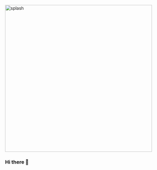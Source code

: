 <img src="https://github.com/itsadarshms/itsadarshms/assets/20404042/0d112ed9-b5a6-47b5-9a94-bef9e312f171" alt="splash" height="480" width="auto"></img>

### Hi there 👋

<!--
**itsadarshms/itsadarshms** is a ✨ _special_ ✨ repository because its `README.md` (this file) appears on your GitHub profile.

Here are some ideas to get you started:

- 🔭 I’m currently working on ...
- 🌱 I’m currently learning ...
- 👯 I’m looking to collaborate on ...
- 🤔 I’m looking for help with ...
- 💬 Ask me about ...
- 📫 How to reach me: ...
- 😄 Pronouns: ...
- ⚡ Fun fact: ...
-->
